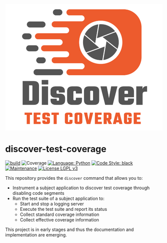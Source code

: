 <p align="center">
<img src="https://raw.githubusercontent.com/DiscoverTestCoverage/discover-test-coverage/master/.github/logos/Discover.svg" alt="DiscoverTestCoverage"/>
</p>

# discover-test-coverage

[![build](https://github.com/DiscoverTestCoverage/discover-test-coverage/actions/workflows/build.yml/badge.svg)](https://github.com/DiscoverTestCoverage/discover-test-coverage/actions/workflows/build.yml)
![Coverage](https://img.shields.io/endpoint?url=https://raw.githubusercontent.com/wiki/DiscoverTestCoverage/discover-test-coverage/python-coverage-comment-action-badge.json)
[![Language: Python](https://img.shields.io/badge/Language-Python-blue.svg)](https://github.com/DiscoverTestCoverage/discover-test-coverage/search?l=python)
[![Code Style: black](https://img.shields.io/badge/Code%20Style-Black-blue.svg)](https://github.com/psf/black)
[![Maintenance](https://img.shields.io/badge/Maintained%3F-Yes-blue.svg)](https://github.com/DiscoverTestCoverage/discover-test-coverage/graphs/commit-activity)
[![License LGPL v3](https://img.shields.io/badge/License-LGPL%20v3-blue.svg)](https://www.gnu.org/licenses/lgpl-3.0)

This repository provides the `discover` command that allows you to:

- Instrument a subject application to discover test coverage through
  disabling code segments
- Run the test suite of a subject application to:
  - Start and stop a logging server
  - Execute the test suite and report its status
  - Collect standard coverage information
  - Collect effective coverage information

This project is in early stages and thus the documentation and implementation
are emerging.

